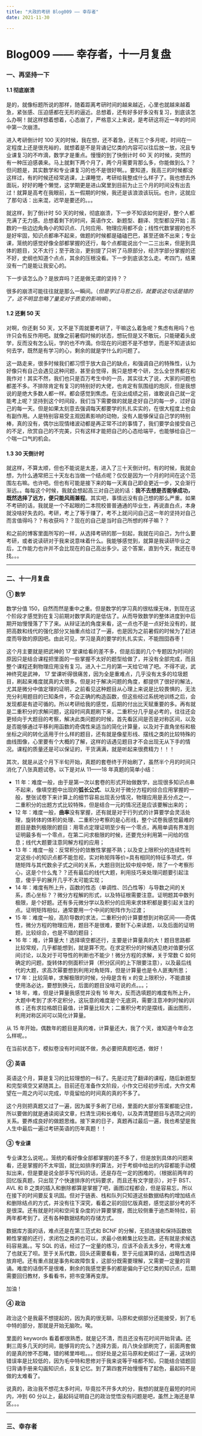 ```yaml
---
title: "大政的考研 Blog009 —— 幸存者"
date: 2021-11-30

---
```


# Blog009 —— 幸存者，十一月复盘

### 一、再坚持一下

#### 1.1 彻底崩溃

是的，就像标题所说的那样，随着距离考研时间的越来越近，心里也就越来越着急，紧张感、压迫感都在无形的逼近。总想着，还有好多好多没有复习，到底该怎么办啊！就这样想着想着，心态崩了，严格意义上来说，是考研这将近一年的时间中第一次崩溃。

进入考研倒计时 100 天的时候，我在想，还不着急，还有三个多月呢，时间在一定程度上还是很充裕的，就想着是不是背诵记忆类的内容可以往后放一放，况且专业课复习的不咋滴，数学才是重点。慢慢的到了快倒计时 60 天 的时候，突然的有一种压迫感袭来。马上就剩下两个月了，两个月需要背那么多，你能做到么？？但问题是，其实数学和专业课复习的也不是很好啊。。要知道，我高三的时候都没这样过，有的时候还经常逃课，上课睡觉，考研给我整成什么样子了。我也想去外面玩，好好的睡个懒觉，这学期更是进山窝里到目前为止三个月的时间没有出去过！就算是高考在我眼前，五一假期的时候，我还是该浪浪该玩玩。也许，这就应了那句话：出来混，迟早是要还的。。。

就这样，到了倒计时 50 天的时候，彻底崩溃，下一步不知该如何是好，整个人都充满了无力感。总想着剩下的时间，英语作文、新题型、翻译、完型都没开始；高数的一些边边角角小的知识点、几何应用、物理应用都不会；线性代数掌握的也不是好牢固，知识点都串不起来，做题的时候都是磕磕巴巴，甚至还做不出来；专业课，笼统的感觉好像全部都掌握的还行，每个点都能说出个一二三出来，但是到具体的题目，又不太行；至于政治，更别提了只听了马原部分，经济学部分掌握的还不好，史纲也知道个点点，其余的压根没看。下一步到底该怎么走。考四门，结果没有一门是能让我安心的。

下一步该怎么办？是放弃吗？还是做无谓的坚持？？

很多的崩溃可能往往就是那么一瞬间。（*但是学过马哲之后，就要说这句话是错的了，这不明显忽略了量变对于质变的影响嘛*）。

#### 1.2 还剩 50 天

对啊，你还剩 50 天，又不是下周就要考研了，干嘛这么着急呢？焦虑有用吗？也许只会有反作用吧。就像之前暑假时候的状态，想玩但是又不敢玩，只能硬着头皮学，反而没有怎么玩，学的也不咋滴。你现在的问题不是不想学，而是不知道该如何去学，既然是有学习的心，剩余的就是学什么的问题了。

这一路走来，很多时候我们都习惯于放大自己的缺点，和强调自己的特殊性，认为好像只有自己会遇见这种问题，甚至会觉得，我只是想考个研，怎么全世界都在和我作对！其实不然，我们也只是百万考生中的一员，其实往大了说，大家的问题也都差不多。不排除肯定有复习的特别好的大佬，也肯定有氛围组的炮灰，但是我想说的是绝大多数人都一样。都会感觉到焦虑。在没出成绩之前，谁敢说自己就一定能考上呢？坚持到这个时间段，我们当下需要做的就是走好自己的每一步，过好自己的每一天。但是如果太刻意去强调每天都要学的扎扎实实的，在很大程度上也会有副作用。人是特别容易受主观因素影响的动物，没有人能够保证自己学的特别棒，真的没有，偶尔出现情绪波动都是再正常不过的事情了，我们要学会接受自己的不足，欣赏自己的不完美，只有这样才能把自己的心态给端平，也能够给自己一个喘一口气的机会。

#### 1.3 30 天倒计时

就这样，不算太顺，但也不能说是太差，进入了三十天倒计时。有的时候，我就会想，为什么通常把三十天左右当做一个结点呢？仅仅是因为一个月的时间在这个范围左右嘛。也许吧。但也有可能是接下来的每一天离自己即会更近一步，又会渐行渐远。。每每这个时候，我就会想起高三对自己说的话：**我不去想是否能够成功，既然选择了远方，便只能风雨兼程**。其实吧，事情远没有自己想的那么严重。如果不考研的话，我就是一个不起眼的二本院校普普通通的毕业生，再说直白点，本身就没啥好失去的。考研，考上了等于赚了，考不上就问问自己这一年的坚持对自己而言值得吗？？有收获吗？？现在的自己是当时自己所想的样子嘛？？

和之前的博客里面所写的一样，从选择考研的那一刻起，我就在问自己，为什么要考研，或者说读研对于我来说意味着什么。我能够感觉到，就算是我读研毕业之后，工作能力也许并不会比现在的自己高出多少。这个答案，直到今天，我还在寻找。。。

---

### 二、十一月复盘

#### ① 数学

数学分值 150，自然而然是重中之重。但是数学的学习真的很枯燥无味，到现在这个阶段才感觉到在复习前期对数学真的是低估了。从而导致数学的整体进度到中后期开始慢慢落了下了来。从辩证法的角度来看，这一点也不是一点好处没有的，就把高数和线代的强化部分又抽重点给过了一遍，也是因为之前暑假的时候为了赶进度而导致的原因吧。由此可见，学习是真的要学的扎扎实实，不能囫囵吞枣！

这个月主要就是把武神的 17 堂课给看的差不多，但是后面的几个专题因为时间的原因只是结合课程把里面的一些掌握不太好的题型给做了，并没有全部完成，而且整个课程还剩物理应用没有复习。进入十二月的第一天给它啃了吧。不得不说，武神终究是武神， 17 堂课听得很痛苦，因为全是重难点，几乎没有太多的垃圾题目，刷起来难度就真的大很多。但是对于解决问题的角度，都提供了很好的解法，尤其是微分中值定理的证明，之前看见这种题目从心理上来说是比较畏惧的，无法充分利用题目的已知条件，不会正确的构造函数，但这些经过系统地训练之后，会发现都是有迹可循的。所以考研给我的感觉，后期的付出比天赋重要的多。再有就是二重积分的求解问题，这段时间真题刷下来，二重积分几乎是必考的，往往还会更倾向于大题目的考察，解决此类问题的时候，首先看区间是否是对称区间，以及是否能够通过平移利用函数的奇偶性来适当的简化计算量，以及对于直角坐标和极坐标之间的转化适用于什么样的题目，还有就是像星形线、摆线之类的比较特殊的曲线图像，心里要有个大概的了解，这样的话遇见题目才不会出现无从下手的情况。课程的质量还是可以保证的，干货满满，就是听起来很费精力！！！

其次，就是从这个月下半旬开始，真题的套卷终于开始刷了，虽然半个月的时间只消化了八张真题试卷。以下是对从 11——18 年真题的简单小结：

-    11 年：难度一般，由于是第一次以套卷的形式开始做数学，出现很多知识点串不起来，像填空题中出现的**弧长公式**、以及对于微分方程的综合应用掌握的一般，整张试卷下来计算上的细节容易出现丢分情况，物理应用是丢分点之一，二重积分的出题方式比较特殊，但是结合一元的情况还是应该要解出来的；
-    12 年：难度一般，**曲率**没有掌握，还有就是对于行列式的计算要学会灵活处理，旋转体的体积的处理、二重积分考察的是心形线，整个试卷我感觉最难的题目是数列极限的题目：用零点定理证明至少有一个零点，再用单调有界准则证明最多有一个零点，在第二问求极限的时候，还要充分利用第一问给的信息；线代大题要注意同解方程的应用；
-    13 年：难度一般：反常积分的敛散性掌握不熟；以及变上限积分的连续性判定这些小的知识点都不能忽视，实对称矩阵等价=具有相同的特征多项式，伴随矩阵与其代数余子式之间的关系，大题目则比较中规中矩，除了一个考察形心，这是个什么鬼？？还有最后的线代大题，利用技巧来处理问题要引起注意，傻乎乎的展开几乎不太可能实现；
-    14 年：难度有所上升，函数的性态（单调性、凹凸性等）与导数之间的关系，质心坐标？？微分方程解的形式，以及特征根需要注意。证明题其中数列极限，是个好题。还有多元微分学以及积分的应用来求体积都是要引起关注的点。证明矩阵相似，通常要用一个中间的矩阵作为过渡；
-    15 年：难度一般，高阶导数的求法，二重积分的计算要想到对称区间——奇偶性，微分方程的物理应用，题目不是很难，要耐下心来读题，以及后面的证明题，比较综合，也是不错的题目；
-    16 年：难，计算量大！选择填空都还行，主要是计算量真的大！题目思路都比较常规，几乎都能想到，就是算不完。在求定积分的时候遇见绝对值要分区间讨论，以及对于可导性的判断也不能少！微分方程的求解，关于常数 C 如何确定的问题，旋转体的侧面积计算（积分区间的上下限要注意），以及最后线代的大题，求高次幂要想到利用对角矩阵，但是计算量也是令人匪夷所思；
-    17 年：比较简单，求解极限的时候，分母是含有 x 的变上限积分，不能直接使用洛必达，要想到换元，后面的题目没啥可说的点。。。；
-    18 年，难，但是计算量我感觉并没有 16 年大，反而选填题的难度有所上升，大题中考到了求不定积分，这玩意的难度是个无底洞，需要注意冲刺时候的训练；还有求拉格朗日最值，计算量比较大；二重积分考的是摆线，画出图形，利用对称区间可以简化计算量。

从 15 年开始，偶数年的题目是真的难，计算量还大，我了个天，谁知道今年会怎么样呢。。

在当前状态下，模拟卷没有时间就不做，务必要把真题吃透，做好！

#### ② 英语

英语这个月，算是复习的比较理想的一科了。先是过完了翻译的课程，随后新题型和完型填空又紧随其上。目前还在准备作文阶段，小作文已经初步形成，大作文希望在一周之内可以完成，毕竟留给的时间真的真的不多了。

这个月则把真题又过了一遍，因为属于多刷了已经，里面的大部分答案都能记住，所以要做的就是通读阅读文章，扫清生词和长难句，以及弄清楚题目与选项之间的关系。要养成良好的做题思维。接下来的日子，真题再过最后一遍，我也希望是我人生中最后一遍过考研英语的历年真题！！

#### ③ 专业课

专业课怎么说呢。。笼统的看好像全部都掌握的差不多了，但是放到具体的问题来看，还是掌握的不太牢固，就比如排序的算法，对于考纲中给出的内容都能手动模拟出来，但是要是说全部手写代码的话，还是存在一定的困难的，（根据前两年的回忆版真题，只出现了个快速排序的代码要求，而且还有文字提示），对于 BST、AVL 和 B 之类的插入和删除都算是掌握了吧，画图过程都会，但是容易忘，所以在接下的时间要反复巩固。但对于链表、栈和队列只知道这些数据结构的增加结点和删除结点的方式，并没有往下深究，看着之前的回忆版真题，感觉这部分考的不是很深。还有就是时间和空间复杂度的计算要掌握，图比较侧重于迪杰斯特拉，前两年都考到了。还有各种数据结构的存储方式。

数据库方面的话，难点还是在第三范式和 BCNF 的分解，无损连接和保持函数依赖性掌握的还行，求闭包之类的也可以，求最小依赖集比较生疏，还有就是求候选码容易漏。。写 SQL 的话，经过了一定量的练习，应该不会丢太多分，考得太难了也就无了呗。至于关系代数，回头还需要看看，至于元组演算的话，战略性选择放弃吧。还有重点就是事务和故障恢复，这部分既需要理解，又需要一定量的背诵。难度的话倒不是很难，剩余的我感觉更多的都是偏向于记忆类的知识点，后期需要回归教材，多看看书，把书变薄再变厚。

加油！

#### ④ 政治

政治这个是我最不想提起的，因为真的很无聊。马原和史纲部分还能接受，到了毛中特的部分，那就是开始无脑吹。唉。

里面的 keywords 看着都很熟悉，就是记不清，而且还没有花时间开始背诵。还剩三周多几天的时间，能够背的完么？选择方面，肖八快全部刷完了，前面两套做的是真的惨不忍睹，错的稀里哗啦。。。但好处是之前马原和史纲过了一遍，这块的错误率是比较低的，因为毛中特和思修对于我来说等于啥都不知，只能结合错题回归背诵手册来勾画知识点，反复记忆。到了第四套开始慢慢有了起色，最起码不是做的太难看了。

说真的，政治我不想花太多时间，毕竟拉不开多大的分，我想的就是在最短的时间内，冲到 60 分以上，最起码证明自己的政治觉悟没有问题是吧，虽然上海还是旱区。。。

---

### 三、幸存者

